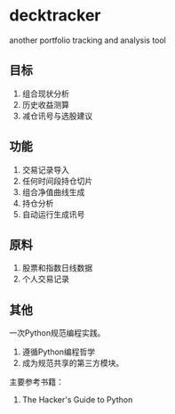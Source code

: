 # decktracker
another portfolio tracking and analysis tool

## 目标

1. 组合现状分析
2. 历史收益测算
3. 减仓讯号与选股建议

## 功能

1. 交易记录导入
2. 任何时间段持仓切片
3. 组合净值曲线生成
4. 持仓分析
5. 自动运行生成讯号

## 原料

1. 股票和指数日线数据
2. 个人交易记录

## 其他

一次Python规范编程实践。
1. 遵循Python编程哲学
2. 成为规范共享的第三方模块。

主要参考书籍：
1. The Hacker's Guide to Python
